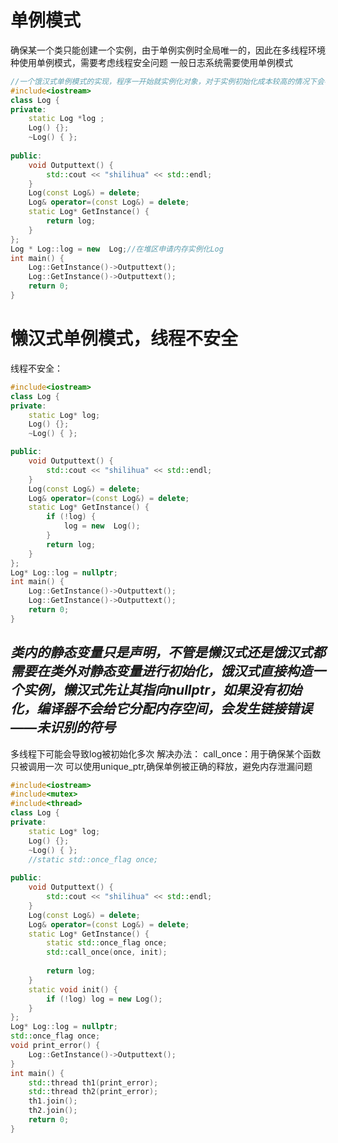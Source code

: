 # 单例模式
确保某一个类只能创建一个实例，由于单例实例时全局唯一的，因此在多线程环境种使用单例模式，需要考虑线程安全问题
一般日志系统需要使用单例模式
```c++
//一个饿汉式单例模式的实现，程序一开始就实例化对象，对于实例初始化成本较高的情况下会导致较大的性能开销
#include<iostream>
class Log {
private:
	static Log *log ;
	Log() {};
	~Log() { };
	
public:
	void Outputtext() {
		std::cout << "shilihua" << std::endl;
	}
	Log(const Log&) = delete;
	Log& operator=(const Log&) = delete;
	static Log* GetInstance() {
		return log;
	}
};
Log * Log::log = new  Log;//在堆区申请内存实例化Log
int main() {
	Log::GetInstance()->Outputtext();
	Log::GetInstance()->Outputtext();
	return 0;
} 


```

# 懒汉式单例模式，线程不安全
线程不安全：
```c++
#include<iostream>
class Log {
private:
	static Log* log;
	Log() {};
	~Log() { };

public:
	void Outputtext() {
		std::cout << "shilihua" << std::endl;
	}
	Log(const Log&) = delete;
	Log& operator=(const Log&) = delete;
	static Log* GetInstance() {
		if (!log) {
			log = new  Log();
		}
		return log;
	}
};
Log* Log::log = nullptr;
int main() {
	Log::GetInstance()->Outputtext();
	Log::GetInstance()->Outputtext();
	return 0;
}

```

## ***类内的静态变量只是声明，不管是懒汉式还是饿汉式都需要在类外对静态变量进行初始化，饿汉式直接构造一个实例，懒汉式先让其指向nullptr，如果没有初始化，编译器不会给它分配内存空间，会发生链接错误——未识别的符号***
多线程下可能会导致log被初始化多次
解决办法：
call_once：用于确保某个函数只被调用一次
可以使用unique_ptr,确保单例被正确的释放，避免内存泄漏问题 

```c++
#include<iostream>
#include<mutex>
#include<thread>
class Log {
private:
	static Log* log;
	Log() {};
	~Log() { };
	//static std::once_flag once;
	
public:
	void Outputtext() {
		std::cout << "shilihua" << std::endl;
	}
	Log(const Log&) = delete;
	Log& operator=(const Log&) = delete;
	static Log* GetInstance() {
		static std::once_flag once;
		std::call_once(once, init);
	
		return log;
	}
	static void init() {
		if (!log) log = new Log();
	}
};
Log* Log::log = nullptr;
std::once_flag once;
void print_error() {
	Log::GetInstance()->Outputtext();
}
int main() {
	std::thread th1(print_error);
	std::thread th2(print_error);
	th1.join();
	th2.join();
	return 0;
}
```
